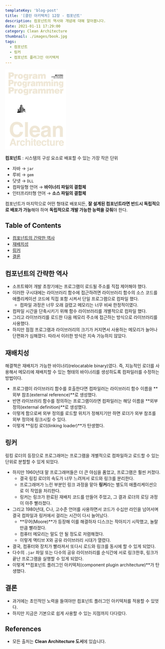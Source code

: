 ```yaml
---
templateKey: 'blog-post'
title: '[클린 아키텍처] 12장 - 컴포넌트'
description: 컴포넌트의 역사와 개념에 대해 알아봅니다.
date: 2021-01-11 17:29:00
category: Clean Architecture
thumbnail: ./images/book.jpg
tags:
  - 컴포넌트
  - 링커
  - 컴포넌트 플러그인 아키텍처
---
```


![clean-architecture-book-thumbnail](./images/book.jpg)

**컴포넌트** : 시스템의 구성 요소로 배포할 수 있는 가장 작은 단위

- 자바 → `jar`
- 루비 → `gem`
- 닷넷 → `DLL`
- 컴파일형 언어 → **바이너리 파일의 결합체**
- 인터프리터형 언어 → **소스 파일의 결합체**

컴포넌트가 마지막으로 어떤 형태로 배포되든, **잘 설계된 컴포넌트라면 반드시 독립적으로 배포가 가능**해야 하며 **독립적으로 개발 가능한 능력을 갖춰**야 한다.

## Table of Contents

- [컴포넌트의 간략한 역사](#컴포넌트의-간략한-역사)
- [재배치성](#재배치성)
- [링커](#링커)
- [결론](#결론)

## 컴포넌트의 간략한 역사

- 소프트웨어 개발 초창기에는 프로그램이 로드될 주소를 직접 제어해야 했다.
- 이러한 구시대에는 라이브러리 함수에 접근하려면 라이브러리 함수의 소스 코드를 애플리케이션 코드에 직접 포함 시켜서 단일 프로그램으로 컴파일 했다.
  - 컴파일 과정은 너무 오래 걸렸고 메모리는 너무 비싸 한정적이였다.
- 컴파일 시간을 단축시키기 위해 함수 라이브러리를 개별적으로 컴파일 했다.
- 그리고 라이브러리를 로드한 다음 메모리 주소에 접근하는 방식으로 라이브러리를 사용했다.
- 하지만 점점 프로그램과 라이브러리의 크기가 커지면서 사용하는 메모리가 늘어나 단편화가 심해졌다. 따라서 이러한 방식은 지속 가능하지 않았다.

## 재배치성

해결책은 재배치가 가능한 바이너리(relocatable binary)였다. 즉, 지능적인 로더를 사용해서 메모리에 재배치할 수 있는 형태의 바이너리를 생성하도록 컴파일러를 수정하는 방법이다.

- 프로그램이 라이브러리 함수를 호출한다면 컴파일러는 라이브러리 함수 이름을 **외부 참조(external reference)**로 생성했다.
- 반면 라이브러리 함수를 정의하는 프로그램이라면 컴파일러는 해당 이름을 **외부 정의(external definition)**로 생성했다.
- 이렇게 함으로써 외부 정의를 로드할 위치가 정해지기만 하면 로더가 외부 참조를 외부 정의에 링크시킬 수 있다.
- 이렇게 **링킹 로더(linking loader)**가 탄생했다.

## 링커

링킹 로더의 등장으로 프로그래머는 프로그램을 개별적으로 컴파일하고 로드할 수 있는 단위로 분할할 수 있게 되었다.

- 하지만 1960년대 말 프로그래머들은 더 큰 야심을 품었고, 프로그램은 훨씬 커졌다.
  - 결국 링킹 로더의 속도가 너무 느려져서 로드와 링크를 분리한다.
  - 프로그래머가 느린 부분인 링크 과정을 맡아 **링커**라는 별도의 애플리케이션으로 이 작업을 처리한다.
  - 링커는 링크가 완료된 재배치 코드를 만들어 주었고, 그 결과 로더의 로딩 과정이 아주 빨라졌다.
- 그리고 1980년대, C나, 고수준 언어를 사용하면서 코드가 수십만 라인을 넘어서며 결국 컴파일과 링커에서 걸리는 시간이 다시 늘어났다.
  - **무어(Moore)**가 등장해 이를 해결하자 디스크는 작아지기 시작했고, 놀랄 만큼 빨라졌다.
  - 컴퓨터 메모리는 말도 안 될 정도로 저렴해졌다.
  - 이렇게 액티브 X와 공유 라이브러리 시대가 열렸다.
- 결국, 컴퓨터와 장치가 빨라져서 또다시 로드와 링크를 동시에 할 수 있게 되었다.
- 다수의 `.jar` 파일 또는 다수의 공유 라이브러리를 순식간에 서로 링크한후, 링크가 끝난 프로그램을 실행할 수 있게 되었다.
- 이렇게 **컴포넌트 플러그인 아키텍처(component plugin architecture)**가 탄생했다.

## 결론

- 과거에는 초인적인 노력을 들여야만 컴포넌트 플러그인 아키텍처를 적용할 수 있엇다.
- 하지만 지금은 기본으로 쉽게 사용할 수 있는 지점까지 다다랐다.

## References

- 모든 출처는 **Clean Architecture 도서**에 있습니다.
